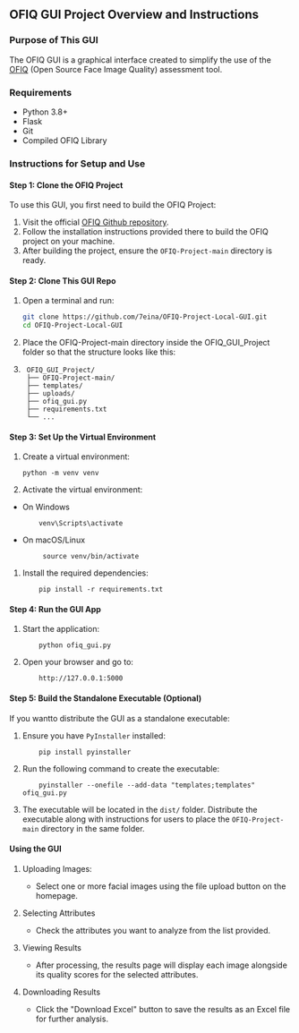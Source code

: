 ## OFIQ GUI Project Overview and Instructions

### Purpose of This GUI
The OFIQ GUI is a graphical interface created to simplify the use of the [OFIQ](https://github.com/BSI-OFIQ/OFIQ-Project) (Open Source Face Image Quality) assessment tool.

### Requirements
- Python 3.8+
- Flask
- Git
- Compiled OFIQ Library

### Instructions for Setup and Use

#### Step 1: Clone the OFIQ Project
To use this GUI, you first need to build the OFIQ Project:
1. Visit the official [OFIQ Github repository](https://github.com/BSI-OFIQ/OFIQ-Project).
2. Follow the installation instructions provided there to build the OFIQ project on your machine.
3. After building the project, ensure the `OFIQ-Project-main` directory is ready.

#### Step 2: Clone This GUI Repo
1. Open a terminal and run:

   ```bash
   git clone https://github.com/7eina/OFIQ-Project-Local-GUI.git
   cd OFIQ-Project-Local-GUI

3. Place the OFIQ-Project-main directory inside the OFIQ_GUI_Project folder so that the structure looks like this:
4. 
   ```
    OFIQ_GUI_Project/
    ├── OFIQ-Project-main/
    ├── templates/
    ├── uploads/
    ├── ofiq_gui.py
    ├── requirements.txt
    └── ...
#### Step 3: Set Up the Virtual Environment
1. Create a virtual environment:
   
    ```
    python -m venv venv
3. Activate the virtual environment:
- On Windows

   ```
       venv\Scripts\activate
   ```
- On macOS/Linux

  ```
       source venv/bin/activate
   ```
1. Install the required dependencies:

   ```
       pip install -r requirements.txt
   ```
#### Step 4: Run the GUI App
1. Start the application:

   ```
       python ofiq_gui.py
   ```
3. Open your browser and go to:

   ```
       http://127.0.0.1:5000
   ```
#### Step 5: Build the Standalone Executable (Optional)
If you wantto distribute the GUI as a standalone executable:
1. Ensure you have `PyInstaller` installed:

   ```
       pip install pyinstaller
   ```
3. Run the following command to create the executable:

   ```
       pyinstaller --onefile --add-data "templates;templates" ofiq_gui.py
   ```
5. The executable will be located in the `dist/` folder. Distribute the executable along with instructions for users to place the `OFIQ-Project-main` directory in the same folder.

#### Using the GUI
1. Uploading Images:
    - Select one or more facial images using the file upload button on the homepage.

2. Selecting Attributes
   - Check the attributes you want to analyze from the list provided.

3. Viewing Results
    - After processing, the results page will display each image alongside its quality scores for the selected attributes.

4. Downloading Results
   - Click the "Download Excel" button to save the results as an Excel file for further analysis.


